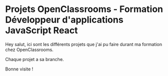 # Projets OpenClassrooms - Formation Développeur d'applications JavaScript React
 
Hey salut, ici sont les différents projets que j'ai pu faire durant ma formation chez OpenClassrooms.

Chaque projet a sa branche.

Bonne visite !